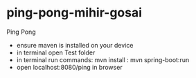 # ping-pong-mihir-gosai
Ping Pong
- ensure maven is installed on your device
- in terminal open Test folder
- in terminal run commands: mvn install
                          : mvn spring-boot:run
- open localhost:8080/ping in browser
